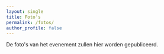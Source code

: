 ```yaml
---
layout: single
title: Foto's
permalink: /fotos/
author_profile: false
---
```


De foto's van het evenement zullen hier worden gepubliceerd.